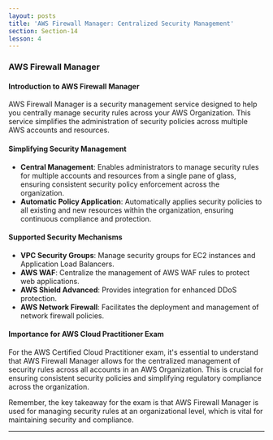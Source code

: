 ```yaml
---
layout: posts
title: 'AWS Firewall Manager: Centralized Security Management'
section: Section-14
lesson: 4
---
```


### AWS Firewall Manager

#### Introduction to AWS Firewall Manager

AWS Firewall Manager is a security management service designed to help you centrally manage security rules across your AWS Organization. This service simplifies the administration of security policies across multiple AWS accounts and resources.

<!-- pagebreak -->

#### Simplifying Security Management

- **Central Management**: Enables administrators to manage security rules for multiple accounts and resources from a single pane of glass, ensuring consistent security policy enforcement across the organization.
- **Automatic Policy Application**: Automatically applies security policies to all existing and new resources within the organization, ensuring continuous compliance and protection.

<!-- pagebreak -->

#### Supported Security Mechanisms

- **VPC Security Groups**: Manage security groups for EC2 instances and Application Load Balancers.
- **AWS WAF**: Centralize the management of AWS WAF rules to protect web applications.
- **AWS Shield Advanced**: Provides integration for enhanced DDoS protection.
- **AWS Network Firewall**: Facilitates the deployment and management of network firewall policies.

<!-- pagebreak -->

#### Importance for AWS Cloud Practitioner Exam

For the AWS Certified Cloud Practitioner exam, it's essential to understand that AWS Firewall Manager allows for the centralized management of security rules across all accounts in an AWS Organization. This is crucial for ensuring consistent security policies and simplifying regulatory compliance across the organization.

Remember, the key takeaway for the exam is that AWS Firewall Manager is used for managing security rules at an organizational level, which is vital for maintaining security and compliance.

---
